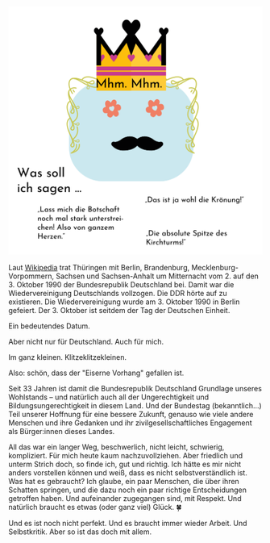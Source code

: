 
![Ich treibe es auf die Kirchturmspitze:))](./assets/tagderdeutscheneinheit.svg)


Laut [Wikipedia](https://de.wikipedia.org/wiki/Tag_der_Deutschen_Einheit) trat Thüringen mit Berlin, Brandenburg, Mecklenburg-Vorpommern, Sachsen und Sachsen-Anhalt um Mitternacht vom 2. auf den 3. Oktober 1990 der Bundesrepublik Deutschland bei. Damit war die Wiedervereinigung Deutschlands vollzogen. Die DDR hörte auf zu existieren. Die Wiedervereinigung wurde am 3. Oktober 1990 in Berlin gefeiert. Der 3. Oktober ist seitdem der Tag der Deutschen Einheit.

Ein bedeutendes Datum. 

<!-- Das folgende hat Copilot vorgeschlagen. Schrecklich gut, diese KI… -->
Aber nicht nur für Deutschland. Auch für mich. 
<!-- jetzt komme wieder ich… -->
Im ganz kleinen. Klitzeklitzekleinen.


Also: schön, dass der "Eiserne Vorhang" gefallen ist. 
<!-- Und dass ich dich in Person kennenlernen durfte. Auch an einem 3. Oktober. -->
<!-- Ich habe mich darüber sehr gefreut. Aus verschiedenen Gründen. Egal, wie das damals gewirkt hat. Trinkspiel hin oder her. Ironie der Geschichte. Wahrscheinlich schlicht und einfach Zufall, in den zu viel reininterpretiert wird. Aber Zufall kann auch Glück sein, ist es häufig auch. -->

Seit 33 Jahren ist damit die Bundesrepublik Deutschland Grundlage unseres Wohlstands – und natürlich auch all der Ungerechtigkeit und Bildungsungerechtigkeit in diesem Land. Und der Bundestag (bekanntlich…) Teil unserer Hoffnung für eine bessere Zukunft, genauso wie viele andere Menschen und ihre Gedanken und ihr zivilgesellschaftliches Engagement als Bürger:innen dieses Landes.

<!-- Und damit gilt auch: seit DREI Jahren kenne ich dich. -->
<!-- Seit fast einem Jahr muss ich mir selbst eingestehen, dass… Nun ja… Alles schon geschrieben… -->

All das war ein langer Weg, beschwerlich, nicht leicht, schwierig, kompliziert. Für mich heute kaum nachzuvollziehen. Aber friedlich und unterm Strich doch, so finde ich, gut und richtig. Ich hätte es mir nicht anders vorstellen können und weiß, dass es nicht selbstverständlich ist. Was hat es gebraucht? Ich glaube, ein paar Menschen, die über ihren Schatten springen, und die dazu noch ein paar richtige Entscheidungen getroffen haben. Und aufeinander zugegangen sind, mit Respekt. Und natürlich braucht es etwas (oder ganz viel) Glück. 🍀 

Und es ist noch nicht perfekt. Und es braucht immer wieder Arbeit. Und Selbstkritik. Aber so ist das doch mit allem. <!-- Zu große Worte, oder "die Wahrheit"? -->

<!-- Dein Gero -->
<!-- ❤️ -->

<!-- (sorry für die Kommentare liebe Leser:innen, aber der Spagat zwischen "unangenehm" und offener Kommunikation ist klein :)) -->